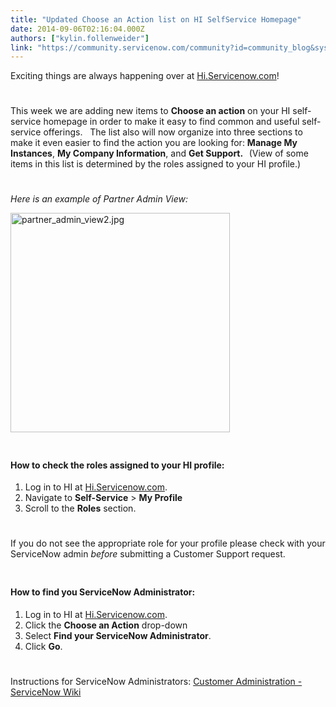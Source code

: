 ```yaml
---
title: "Updated Choose an Action list on HI SelfService Homepage"
date: 2014-09-06T02:16:04.000Z
authors: ["kylin.follenweider"]
link: "https://community.servicenow.com/community?id=community_blog&sys_id=1e9d6e69dbd0dbc01dcaf3231f961900"
---
```

<p>Exciting things are always happening over at <a title="k-external-small" class="jive-link-external-small" href="https://Hi.Servicenow.com/" rel="nofollow" target="_blank">Hi.Servicenow.com</a>!</p><p style="min-height: 8pt; height: 8pt; padding: 0px;">  </p><p>This week we are adding new items to <strong>Choose an action</strong> on your HI self-service homepage in order to make it easy to find common and useful self-service offerings.   The list also will now organize into three sections to make it even easier to find the action you are looking for: <strong>Manage My Instances</strong>, <strong>My Company Information</strong>, and <strong>Get Support</strong><strong>.   </strong>(View of some items in this list is determined by the roles assigned to your HI profile.)</p><p style="min-height: 8pt; height: 8pt; padding: 0px;">  </p><p><em>Here is an example of Partner Admin View:</em></p><p><a _jive_internal="true" href="/servlet/JiveServlet/showImage/38-3389-13130/partner_admin_view2.jpg"><img  alt="partner_admin_view2.jpg" class="image-0 jive-image" height="543" src="c8f23082db589304b322f4621f9619df.iix" style="height: auto;" width="351"/></a></p><p style="min-height: 8pt; height: 8pt; padding: 0px;">  </p><h4>How to check the roles assigned to your HI profile:</h4><ol><li>Log in to HI at <a title="k-external-small" class="jive-link-external-small" href="https://hi.servicenow.com/" rel="nofollow" target="_blank">Hi.Servicenow.com</a>.</li><li>Navigate to <strong>Self-Service</strong> &gt; <strong>My Profile</strong></li><li>Scroll to the <strong>Roles</strong> section.</li></ol><p style="min-height: 8pt; height: 8pt; padding: 0px;">  </p><p>If you do not see the appropriate role for your profile please check with your ServiceNow admin <em>before</em> submitting a Customer Support request.</p><p style="min-height: 8pt; height: 8pt; padding: 0px;">  </p><h4>How to find you ServiceNow Administrator:</h4><ol><li>Log in to HI at <a title="k-external-small" class="jive-link-external-small" href="https://hi.servicenow.com/" rel="nofollow" target="_blank">Hi.Servicenow.com</a>.</li><li>Click the <strong>Choose an Action</strong> drop-down</li><li>Select <strong>Find your ServiceNow Administrator</strong>.</li><li>Click <strong>Go</strong>.</li></ol><p style="min-height: 8pt; height: 8pt; padding: 0px;">  </p><p>Instructions for ServiceNow Administrators: <a title="k-external-small" class="jive-link-external-small" href="http://wiki.servicenow.com/index.php?title=Customer_Administration" rel="nofollow" target="_blank">Customer Administration - ServiceNow Wiki</a></p>
